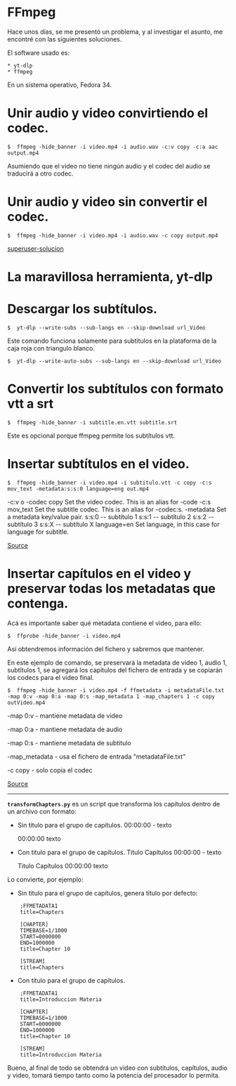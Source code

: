 # FFmpeg

Hace unos días, se me presentó un problema, y al investigar el asunto, me encontré con las siguientes soluciones.

El software usado es:

	* yt-dlp
	* ffmpeg

En un sistema operativo, Fedora 34.




# Unir audio y video convirtiendo el codec.

	$  ffmpeg -hide_banner -i video.mp4 -i audio.wav -c:v copy -c:a aac output.mp4

Asumiendo que el video no tiene ningún audio y el codec del audio se traducirá a otro codec.



# Unir audio y video sin convertir el codec.

	$  ffmpeg -hide_banner -i video.mp4 -i audio.wav -c copy output.mp4



[superuser-solucion](https://superuser.com/questions/277642/how-to-merge-audio-and-video-file-in-ffmpeg)



# La maravillosa herramienta, yt-dlp


# Descargar los subtítulos.

	$  yt-dlp --write-subs --sub-langs en --skip-download url_Video


  Este comando funciona solamente para subtítulos en la plataforma de la caja roja con triangulo blanco.

	$  yt-dlp --write-auto-subs --sub-langs en --skip-download url_Video




# Convertir los subtítulos con formato vtt a srt

	$  ffmpeg -hide_banner -i subtitle.en.vtt subtitle.srt


Este es opcional porque ffmpeg permite los subtítulos vtt.



# Insertar subtítulos en el video.

	$  ffmpeg -hide_banner -i video.mp4 -i subtitulo.vtt -c copy -c:s mov_text -metadata:s:s:0 language=eng out.mp4


-c:v o -codec copy
	Set the video codec. This is an alias for -code
-c:s mov_text
	Set the subtitle codec. This is an alias for -codec:s.
-metadata
	Set a metadata key/value pair.
		s:s:0 -- subtítulo 1
		s:s:1 -- subtítulo 2
		s:s:2 -- subtítulo 3
		s:s:X -- subtítulo X
language=en
	Set language, in this case for language for subtitle.



[Source](https://bernd.dev/2020/04/adding-subtitles/)



# Insertar capítulos en el video y preservar todas los metadatas que contenga.

Acá es importante saber qué metadata contiene el video, para ello:

	$  ffprobe -hide_banner -i video.mp4


   Así obtendremos información del fichero y sabremos que mantener.


   En este ejemplo de comando, se preservará la metadata de video 1, audio 1, subtítulos 1, se agregará los capítulos del fichero de entrada y se copiarán los codecs para el video final.

	$  ffmpeg -hide_banner -i video.mp4 -f ffmetadata -i metadataFile.txt -map 0:v -map 0:a -map 0:s -map_metadata 1 -map_chapters 1 -c copy outVideo.mp4


-map 0:v	- mantiene metadata de video

-map 0:a	- mantiene metadata de audio

-map 0:s	- mantiene metadata de subtitulo

-map_metadata	- usa el fichero de entrada "metadataFile.txt"

-c copy		- solo copia el codec


[Source](https://stackoverflow.com/questions/70280531/problems-adding-chapters-ffmpeg)


---

**`transformChapters.py`** es un script que transforma los capítulos dentro de un archivo con formato:


* Sin titulo para el grupo de capítulos.
	00:00:00 - texto

	00:00:00 texto


* Con titulo para el grupo de capítulos.
	Titulo Capítulos
	00:00:00 - texto

	Titulo Capítulos
	00:00:00 texto


Lo convierte, por ejemplo:


* Sin titulo para el grupo de capítulos, genera titulo por defecto:
```
	;FFMETADATA1
	title=Chapters

	[CHAPTER]
	TIMEBASE=1/1000
	START=0000000
	END=1000000
	title=Chapter 10

	[STREAM]
	title=Chapters
```

* Con titulo para el grupo de capítulos.
```
	;FFMETADATA1
	title=Introduccion Materia

	[CHAPTER]
	TIMEBASE=1/1000
	START=0000000
	END=1000000
	title=Chapter 10

	[STREAM]
	title=Introduccion Materia
```




Bueno, al final de todo se obtendrá un video con subtítulos, capítulos, audio y video, tomará tiempo tanto como la potencia del procesador lo permita.
